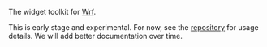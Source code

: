 The widget toolkit for [Wrf](https://github.com/janpaul123/wrflib).

This is early stage and experimental. For now, see the [repository](https://github.com/janpaul123/wrflib) for usage details. We will add better documentation over time.
